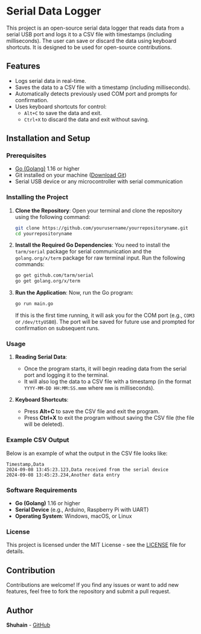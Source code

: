
# Serial Data Logger

This project is an open-source serial data logger that reads data from a serial USB port and logs it to a CSV file with timestamps (including milliseconds). The user can save or discard the data using keyboard shortcuts. It is designed to be used for open-source contributions.

## Features
- Logs serial data in real-time.
- Saves the data to a CSV file with a timestamp (including milliseconds).
- Automatically detects previously used COM port and prompts for confirmation.
- Uses keyboard shortcuts for control:
  - `Alt+C` to save the data and exit.
  - `Ctrl+X` to discard the data and exit without saving.

## Installation and Setup

### Prerequisites
- [Go (Golang)](https://golang.org/doc/install) 1.16 or higher
- Git installed on your machine ([Download Git](https://git-scm.com/))
- Serial USB device or any microcontroller with serial communication

### Installing the Project

1. **Clone the Repository**:
   Open your terminal and clone the repository using the following command:
   
   ```bash
   git clone https://github.com/yourusername/yourrepositoryname.git
   cd yourrepositoryname
   ```

2. **Install the Required Go Dependencies**:
   You need to install the `tarm/serial` package for serial communication and the `golang.org/x/term` package for raw terminal input. Run the following commands:
   
   ```bash
   go get github.com/tarm/serial
   go get golang.org/x/term
   ```

3. **Run the Application**:
   Now, run the Go program:
   
   ```bash
   go run main.go
   ```

   If this is the first time running, it will ask you for the COM port (e.g., `COM3` or `/dev/ttyUSB0`). The port will be saved for future use and prompted for confirmation on subsequent runs.

### Usage

1. **Reading Serial Data**:
   - Once the program starts, it will begin reading data from the serial port and logging it to the terminal.
   - It will also log the data to a CSV file with a timestamp (in the format `YYYY-MM-DD HH:MM:SS.mmm` where `mmm` is milliseconds).
   
2. **Keyboard Shortcuts**:
   - Press **Alt+C** to save the CSV file and exit the program.
   - Press **Ctrl+X** to exit the program without saving the CSV file (the file will be deleted).

### Example CSV Output
Below is an example of what the output in the CSV file looks like:

```csv
Timestamp,Data
2024-09-08 13:45:23.123,Data received from the serial device
2024-09-08 13:45:23.234,Another data entry
```

### Software Requirements
- **Go (Golang)** 1.16 or higher
- **Serial Device** (e.g., Arduino, Raspberry Pi with UART)
- **Operating System**: Windows, macOS, or Linux

### License
This project is licensed under the MIT License - see the [LICENSE](LICENSE) file for details.

## Contribution
Contributions are welcome! If you find any issues or want to add new features, feel free to fork the repository and submit a pull request.

## Author
**Shuhain** - [GitHub](https://github.com/yourusername)
